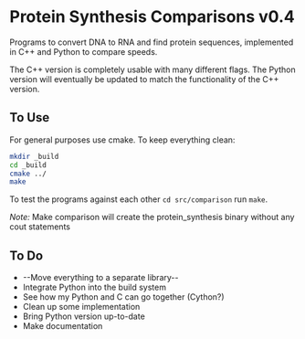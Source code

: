 # Protein Synthesis Comparisons v0.4
Programs to convert DNA to RNA and find protein sequences,
implemented in C++ and Python to compare speeds. 

The C++ version is completely usable with many different
flags. The Python version will eventually be updated to 
match the functionality of the C++ version.

## To Use
For general purposes use cmake. To keep everything clean:

```bash
mkdir _build
cd _build
cmake ../
make
```

To test the programs against each other 
`cd src/comparison` run `make`.

*Note:* Make comparison will create the protein_synthesis 
binary without any cout statements

## To Do
- --Move everything to a separate library--
- Integrate Python into the build system
- See how my Python and C can go together (Cython?)
- Clean up some implementation
- Bring Python version up-to-date
- Make documentation



